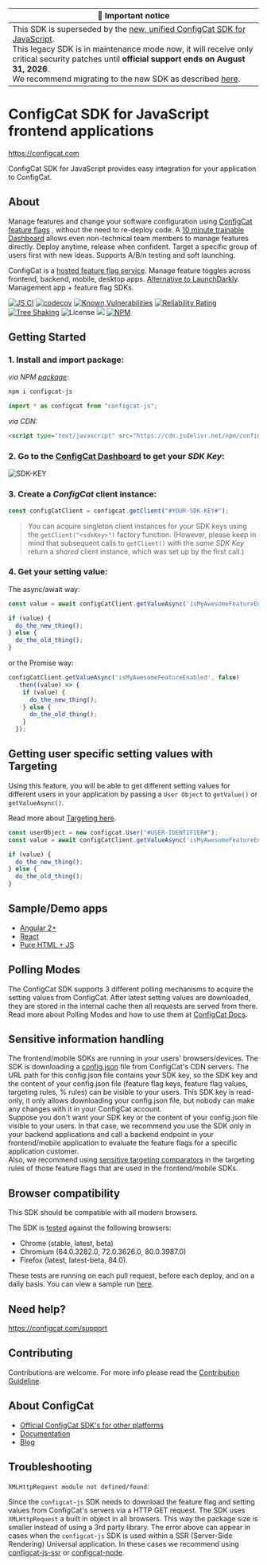 | :mega: Important notice |
|-------------------------|
| This SDK is superseded by the [new, unified ConfigCat SDK for JavaScript](https://github.com/configcat/js-unified-sdk).<br/>This legacy SDK is in maintenance mode now, it will receive only critical security patches until **official support ends on August 31, 2026**.<br/> We recommend migrating to the new SDK as described [here](https://configcat.com/docs/sdk-reference/js/#migration-to-the-new-sdk). |

# ConfigCat SDK for JavaScript frontend applications
https://configcat.com

ConfigCat SDK for JavaScript provides easy integration for your application to ConfigCat.

## About

Manage features and change your software configuration using <a href="https://configcat.com" target="_blank">ConfigCat feature flags</a>
, without the need to re-deploy code. A <a href="https://app.configcat.com" target="_blank">10 minute trainable Dashboard</a> 
allows even non-technical team members to manage features directly. Deploy anytime, release when confident. 
Target a specific group of users first with new ideas. Supports A/B/n testing and soft launching.

ConfigCat is a <a href="https://configcat.com" target="_blank">hosted feature flag service</a>. Manage feature toggles across frontend, backend, mobile, desktop apps. <a href="https://configcat.com" target="_blank">Alternative to LaunchDarkly</a>. Management app + feature flag SDKs.

[![JS CI](https://github.com/configcat/js-sdk/actions/workflows/js-ci.yml/badge.svg?branch=master)](https://github.com/configcat/js-sdk/actions/workflows/js-ci.yml) 
[![codecov](https://codecov.io/gh/configcat/js-sdk/branch/master/graph/badge.svg)](https://codecov.io/gh/configcat/js-sdk) 
[![Known Vulnerabilities](https://snyk.io/test/github/configcat/js-sdk/badge.svg?targetFile=package.json)](https://snyk.io/test/github/configcat/js-sdk?targetFile=package.json) 
[![Reliability Rating](https://sonarcloud.io/api/project_badges/measure?project=configcat_js-sdk&metric=reliability_rating)](https://sonarcloud.io/dashboard?id=configcat_js-sdk) 
[![Tree Shaking](https://badgen.net/bundlephobia/tree-shaking/configcat-js)](https://bundlephobia.com/result?p=configcat-js) 
![License](https://img.shields.io/github/license/configcat/js-sdk.svg) 
[![](https://data.jsdelivr.com/v1/package/npm/configcat-js/badge)](https://www.jsdelivr.com/package/npm/configcat-js)
[![NPM](https://nodei.co/npm/configcat-js.png)](https://nodei.co/npm/configcat-js/)

## Getting Started

### 1. Install and import package:

*via NPM [package](https://npmjs.com/package/configcat-js):*
```PowerShell
npm i configcat-js
```
```js
import * as configcat from "configcat-js";
```

*via CDN:*
```html
<script type="text/javascript" src="https://cdn.jsdelivr.net/npm/configcat-js@latest/dist/configcat.min.js"></script>
```

### 2. Go to the <a href="https://app.configcat.com/sdkkey" target="_blank">ConfigCat Dashboard</a> to get your *SDK Key*:
![SDK-KEY](https://raw.githubusercontent.com/ConfigCat/js-sdk/master/media/readme02-3.png  "SDK-KEY")

### 3. Create a *ConfigCat* client instance:
```js
const configCatClient = configcat.getClient("#YOUR-SDK-KEY#");
```

> You can acquire singleton client instances for your SDK keys using the `getClient("<sdkKey>")` factory function.
(However, please keep in mind that subsequent calls to `getClient()` with the *same SDK Key* return a *shared* client instance, which was set up by the first call.)

### 4. Get your setting value:
The async/await way:
```js
const value = await configCatClient.getValueAsync('isMyAwesomeFeatureEnabled', false);

if (value) {
  do_the_new_thing();
} else {
  do_the_old_thing();
}
```
or the Promise way:
```js
configCatClient.getValueAsync('isMyAwesomeFeatureEnabled', false)
  .then((value) => {
    if (value) {
      do_the_new_thing();
    } else {
      do_the_old_thing();
    }
  });
```

## Getting user specific setting values with Targeting
Using this feature, you will be able to get different setting values for different users in your application by passing a `User Object` to `getValue()` or `getValueAsync()`.

Read more about [Targeting here](https://configcat.com/docs/advanced/targeting/).
```js
const userObject = new configcat.User("#USER-IDENTIFIER#");
const value = await configCatClient.getValueAsync('isMyAwesomeFeatureEnabled', false, userObject);

if (value) {
  do_the_new_thing();
} else {
  do_the_old_thing();
}
```

## Sample/Demo apps
  - [Angular 2+](https://github.com/configcat/js-sdk/tree/master/samples/angular-sample)
  - [React](https://github.com/configcat/js-sdk/tree/master/samples/react-sample)
  - [Pure HTML + JS](https://github.com/configcat/js-sdk/tree/master/samples/html)

## Polling Modes
The ConfigCat SDK supports 3 different polling mechanisms to acquire the setting values from ConfigCat. After latest setting values are downloaded, they are stored in the internal cache then all requests are served from there. Read more about Polling Modes and how to use them at [ConfigCat Docs](https://configcat.com/docs/sdk-reference/js/).

## Sensitive information handling

The frontend/mobile SDKs are running in your users' browsers/devices. The SDK is downloading a [config.json](https://configcat.com/docs/requests/) file from ConfigCat's CDN servers. The URL path for this config.json file contains your SDK key, so the SDK key and the content of your config.json file (feature flag keys, feature flag values, targeting rules, % rules) can be visible to your users. 
This SDK key is read-only, it only allows downloading your config.json file, but nobody can make any changes with it in your ConfigCat account.  
Suppose you don't want your SDK key or the content of your config.json file visible to your users. In that case, we recommend you use the SDK only in your backend applications and call a backend endpoint in your frontend/mobile application to evaluate the feature flags for a specific application customer.  
Also, we recommend using [sensitive targeting comparators](https://configcat.com/docs/advanced/targeting/#sensitive-text-comparators) in the targeting rules of those feature flags that are used in the frontend/mobile SDKs.

## Browser compatibility
This SDK should be compatible with all modern browsers.

The SDK is [tested](https://github.com/configcat/js-sdk/blob/master/.github/workflows/js-ci.yml) against the following browsers:
- Chrome (stable, latest, beta)
- Chromium (64.0.3282.0, 72.0.3626.0, 80.0.3987.0)
- Firefox (latest, latest-beta, 84.0).

These tests are running on each pull request, before each deploy, and on a daily basis. 
You can view a sample run [here](https://github.com/configcat/js-sdk/actions/runs/2420592907).

## Need help?
https://configcat.com/support

## Contributing
Contributions are welcome. For more info please read the [Contribution Guideline](CONTRIBUTING.md).

## About ConfigCat
- [Official ConfigCat SDK's for other platforms](https://github.com/configcat)
- [Documentation](https://configcat.com/docs)
- [Blog](https://blog.configcat.com)

## Troubleshooting

`XMLHttpRequest module not defined/found`:

Since the `configcat-js` SDK needs to download the feature flag and setting values from ConfigCat's servers via a HTTP GET request. The SDK uses `XMLHttpRequest` a built in object in all browsers. This way the package size is smaller instead of using a 3rd party library. The error above can appear in cases when the `configcat-js` SDK is used within a SSR (Server-Side Rendering) Universal application. In these cases we recommend using [configcat-js-ssr](https://github.com/configcat/js-ssr-sdk) or [configcat-node](https://github.com/configcat/node-sdk).
